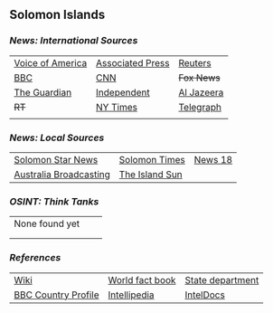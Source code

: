 ## Solomon Islands ##

### _News: International Sources_ ###
|   |   |   |
| --- | --- | --- |
| [Voice of America](https://www.voanews.com/search?search_api_fulltext=Solomon+Islands&type=1&sort_by=publication_time) | [Associated Press](https://apnews.com/SolomonIslands) | [Reuters](https://www.reuters.com/search/news?sortBy=&dateRange=&blob=Solomon+Islands) |
| [BBC](https://www.bbc.com/news/topics/cwlw3xz0145t/solomon-islands) | [CNN](https://www.cnn.com/search/?q=Solomon+Islands&size=10&type=article) | ~~Fox News~~ |
| [The Guardian](https://www.theguardian.com/world/solomonislands) | [Independent](https://www.independent.co.uk/topic/Solomon-Islands) | [Al Jazeera](https://www.aljazeera.com/topics/country/Solomon-Islands.html) |
| ~~RT~~ | [NY Times](https://www.nytimes.com/topic/destination/solomon-islands?searchResultPosition=0) | [Telegraph](https://www.telegraph.co.uk/solomon-islands/) |
|  |  |  |

### _News: Local Sources_ ###
|   |   |   |
| --- | --- | --- |
| [Solomon Star News](https://solomonstarnews.com/) | [Solomon Times](https://www.solomontimes.com/news/latest) | [News 18](https://www.news18.com/newstopics/solomon-islands.html) |
| [Australia Broadcasting](https://www.abc.net.au/news/topic/solomon-islands) | [The Island Sun](https://theislandsun.com.sb/) |  |

### _OSINT: Think Tanks_ ###
|  |  |  |
| --- | --- | --- |
| None found yet []() | []() | []() |
| []() | []() | []() |
| []() | []() | []() |


### _References_ ###
|   |   |   |
| --- | --- | --- |
| [Wiki](https://en.wikipedia.org/wiki/Solomon_Islands) | [World fact book](https://www.cia.gov/library/publications/resources/the-world-factbook/geos/bp.html) | [State department](https://www.state.gov/countries-areas/solomon-islands/) |
| [BBC Country Profile](https://www.bbc.com/news/world-asia-15896396) | [Intellipedia](https://intellipedia.intelink.gov/wiki/Solomon_Islands) | [IntelDocs](https://inteldocs.intelink.gov/search/folder?q=Solomon+Islands) |
